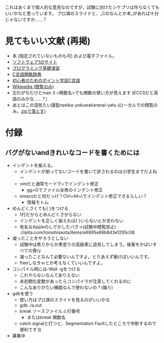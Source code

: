 これはあくまで個人的な意見なのですが、試験に向けたシケプリは作らなくてもいいかなと思っています。
プロ演のスライドと、_Cのなんとか本_があれば十分じゃないですか……？

# 見てもいい文献 (再掲)

 * 本 (指定されていないものも可) および電子ファイル。
 * [ソフトウェア1のサイト](http://soft1.akg.t.u-tokyo.ac.jp/)
 * [プログラミング基礎演習](http://goo.gl/hXsfLl)
 * [C言語関数辞典](http://www.c-tipsref.com)
 * [初心者のためのポイント学習C言語](http://www9.plala.or.jp/sgwr-t/)
 * [Wikipedia (閲覧のみ)](https://ja.wikipedia.org/wiki/)
 * 忘れがちだけどman 3 \<関数名\>でも関数の使い方が見えます (ECCSだと英語のみかな……？)
 * あとはこの湿気たい謹製nanika-yokuwakaranai-yatu (ローカルでの閲覧のみ。[zipで落とす](https://github.com/turenar/eeic2017-software/archive/master.zip))

# 付録

## バグがないandきれいなコードを書くためには

 * インデントを揃える。
   * インデントが揃ってないコードを書いて許されるのは小学生までだよねー
   * vimだと通常モードで=でインデント修正
     * gg=Gでファイル全体のインデント修正
   * emacsだと何だっけ？Ctrl+Alt+\でインデント修正できるらしい？
     * 情報モトム
 * めんどくさくても{ }をつける
   * 1行だからとめんどくさがらない
   * インデントを正しく揃えれば{ }いらないとか言わない
   * 有名なAppleのしでかしたバグ→(試験中閲覧禁止) ://qiita.com/tomohisaota/items/e6995e89b843e1295c08
 * 凝ったことをやろうとしない
   * 試験中は焦りからか黒塗りの高級車に追突してしまう。後輩をかばいすべての責ry
   * 凝ったことなんて必要ないんですよ。とりあえず動けばいいんです。
   * freeしなきゃとか考えなくていいんですよ。
 * コンパイル時には-Wall -gをつける
   * これやらないなんてありえない
   * 未初期化変数があったらコンパイラが注意してくれるのに
   * こんなありがたい機能なんで使わないの？(煽り)
 * gdbを使う
   * 使い方はプロ演のスライドを見るのがいいかな
   * gdb ./a.out
   * break ソースファイル.c:行番号
     * またはbreak 関数名
   * catch signalと打つと、Segmentation Faultしたところで中断するので便利ですヨ
 * 募集中

